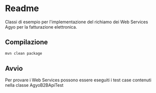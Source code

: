 Readme
======

Classi di esempio per l'implementazione del richiamo dei Web Services Agyo per la fatturazione elettronica.

Compilazione
------------

```sh
mvn clean package
```

Avvio
-----

Per provare i Web Services possono essere eseguiti i test case contenuti nella classe AgyoB2BApiTest